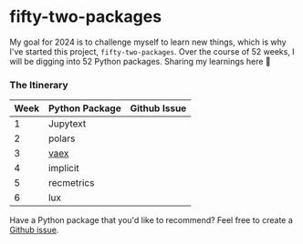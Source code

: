 # fifty-two-packages

My goal for 2024 is to challenge myself to learn new things, which is why I've started this project, `fifty-two-packages`. Over the course of 52 weeks, I will be digging into 52 Python packages. Sharing my learnings here 💭


### The Itinerary 

|Week|Python Package|Github Issue|
|-----|-------------|------------|
|1    |Jupytext|     |
|2    |polars  |      |
|3    |[vaex](https://vaex.io/)    |    |
|4    |implicit|   |
|5    |recmetrics|   |
|6    |lux|   |


Have a Python package that you'd like to recommend? Feel free to create a [Github issue](https://github.com/topspinj/fifty-two-packages/issues/new).